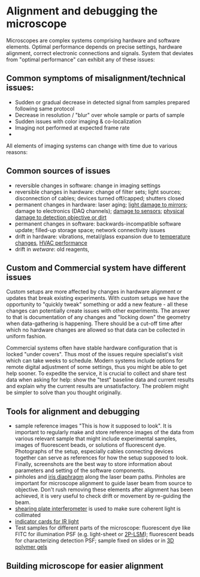 # Alignment and debugging the microscope

Microscopes are complex systems comprising hardware and software elements. Optimal performance depends on precise settings, hardware alignment, correct electronic connections and signals. System that deviates from "optimal performance" can exhibit any of these issues:

## Common symptoms of misalignment/technical issues:

- Sudden or gradual decrease in detected signal from samples prepared following same protocol
- Decrease in resolution / "blur" over whole sample or parts of sample
- Sudden issues with color imaging & co-localization
- Imaging not performed at expected frame rate
-

All elements of imaging systems can change with time due to various reasons:

## Common sources of issues

- reversible changes in software: change in imaging settings
- reversible changes in hardware: change of filter sets; light sources; disconnection of cables; devices turned off/capped; shutters closed
- permanent changes in hardware: laser aging; [light damage to mirrors](https://www.thorlabs.com/newgrouppage9.cfm?objectgroup_id=9025&tabname=Damage%20Thresholds); damage to electronics (DAQ channels); [damage to sensors](https://www.spiedigitallibrary.org/journals/optical-engineering/volume-56/issue-3/034108/Laser-induced-damage-threshold-of-camera-sensors-and-micro-optoelectromechanical/10.1117/1.OE.56.3.034108.full); [physical damage to detection objective or dirt](https://x.com/Nat_Prunet/status/1631747764320174081)
- permanent changes in software: backwards-incompatible software update; filled-up storage space; network connectivity issues
- drift in hardware: vibrations, metal/glass expansion due to [temperature changes](https://x.com/JLazzariDean/status/1567680867002363905), [HVAC performance](http://dx.doi.org/10.7517/issn.1674-0475.180303)
- drift in *wetware*: old reagents,  

## Custom and Commercial system have different issues

Custom setups are more affected by changes in hardware alignment or updates that break existing experiments. With custom setups we have the opportunity to "quickly tweak" something or add a new feature - all these changes can potentially create issues with other experiments. The answer to that is documentation of any changes and "locking down" the geometry when data-gathering is happening. There should be a cut-off time after which no hardware changes are allowed so that data can be collected in uniform fashion.

Commercial systems often have stable hardware configuration that is locked "under covers". Thus most of the issues require specialist's visit which can take weeks to schedule. Modern systems include options for remote digital adjustment of some settings, thus you might be able to get help sooner. To expedite the service, it is crucial to collect and share test data when asking for help: show the "test" baseline data and current results and explain why the current results are unsatisfactory. The problem might be simpler to solve than you thought originally.

## Tools for alignment and debugging

- sample reference images "This is how it supposed to look". It is important to regularly make and store reference images of the data from various relevant sample that might include experimental samples, images of fluorescent beads, or solutions of fluorescent dye. Photographs of the setup, especially cables connecting devices together can serve as references for how the setup supposed to look. Finally, screenshots are the best way to store information about parameters and setting of the software components.
- pinholes and [iris diaphragm](https://www.thorlabs.com/newgrouppage9.cfm?objectgroup_id=206) along the laser beam paths. Pinholes are important for microscope alignment to guide laser beam from source to objective. Don't rush removing these elements after alignment has been achieved, it is very useful to check drift or movement by re-guiding the beam.
- [shearing plate interferometer](https://www.thorlabs.com/newgrouppage9.cfm?objectgroup_ID=2970) is used to make sure coherent light is collimated
- [indicator cards for IR light](https://www.edmundoptics.com/p/laser-detection-card-ir/12140/)
- Test samples for different parts of the microscope: fluorescent dye like FITC for illumination PSF (e.g. light-sheet or [2P-LSM](https://www.newport.com/mam/celum/celum_assets/Figure_297-Photonics_Handbook_800w.jpg)); fluorescent beads for characterizing detection PSF; sample fixed on slides or in [3D polymer gels](https://www.mypolymers.com/bio-133-enables-diverse-applications-in-fluorescence-microscopy-2/)

## Building microscope for easier alignment
